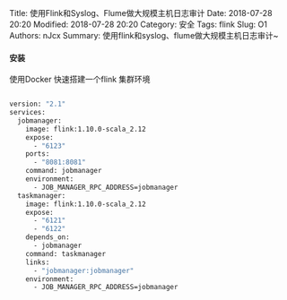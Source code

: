 Title: 使用Flink和Syslog、Flume做大规模主机日志审计
Date: 2018-07-28 20:20
Modified: 2018-07-28 20:20
Category: 安全
Tags: flink
Slug: O1
Authors: nJcx
Summary: 使用flink和syslog、flume做大规模主机日志审计~

#### 安装

使用Docker 快速搭建一个flink 集群环境

```bash

version: "2.1"
services:
  jobmanager:
    image: flink:1.10.0-scala_2.12
    expose:
      - "6123"
    ports:
      - "8081:8081"
    command: jobmanager
    environment:
      - JOB_MANAGER_RPC_ADDRESS=jobmanager
  taskmanager:
    image: flink:1.10.0-scala_2.12
    expose:
      - "6121"
      - "6122"
    depends_on:
      - jobmanager
    command: taskmanager
    links:
      - "jobmanager:jobmanager"
    environment:
      - JOB_MANAGER_RPC_ADDRESS=jobmanager

```

```go

```
